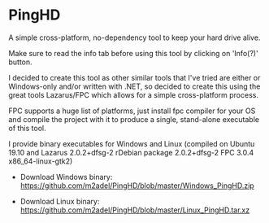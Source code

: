 # PingHD
A simple cross-platform, no-dependency tool to keep your hard drive alive. 

Make sure to read the info tab before using this tool by clicking on 'Info(?)' button.

I decided to create this tool as other similar tools that I've tried are either or Windows-only and/or written with .NET, so decided to create this using the great tools Lazarus/FPC which allows for a simple cross-platform process.

FPC supports a huge list of platforms, just install fpc compiler for your OS and compile the project with it to produce a single, stand-alone executable of this tool.

I provide binary executables for Windows and Linux (compiled on Ubuntu 19.10 and Lazarus 2.0.2+dfsg-2 rDebian package 2.0.2+dfsg-2 FPC 3.0.4 x86_64-linux-gtk2)

* Download Windows binary:
https://github.com/m2adel/PingHD/blob/master/Windows_PingHD.zip

* Download Linux binary:
https://github.com/m2adel/PingHD/blob/master/Linux_PingHD.tar.xz
